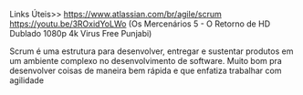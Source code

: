 Links Úteis>> https://www.atlassian.com/br/agile/scrum   https://youtu.be/3ROxidYoLWo (Os Mercenários 5 - O Retorno de HD Dublado 1080p 4k Virus Free Punjabi)

Scrum é uma estrutura para desenvolver, entregar e sustentar produtos em um ambiente complexo no desenvolvimento de software. Muito bom pra desenvolver coisas
de maneira bem rápida e que enfatiza trabalhar com agilidade